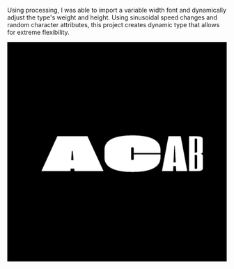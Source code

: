 Using processing, I was able to import a variable width font and dynamically adjust the type's weight and height. Using sinusoidal speed changes and random character attributes, this project creates dynamic type that allows for extreme flexibility.

![](VariableWidthFont.gif)
